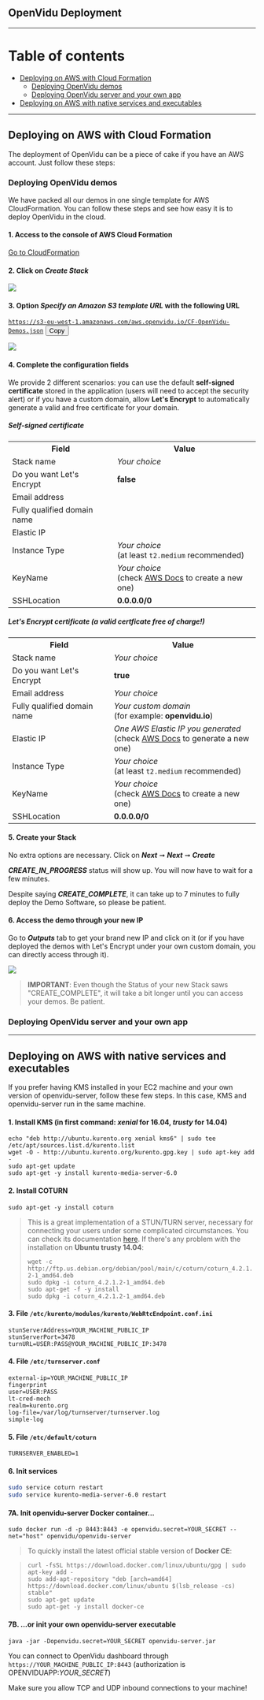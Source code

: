<h2 id="section-title">OpenVidu Deployment</h2>
<hr>

Table of contents
========

- [Deploying on AWS with Cloud Formation](#deploying-on-aws-with-cloud-formation)
    - [Deploying OpenVidu demos](#deploying-openvidu-demos)
    - [Deploying OpenVidu server and your own app](#deploying-openvidu-server-and-your-own-app)
- [Deploying on AWS with native services and executables](#deploying-on-aws-with-native-services-and-executables)

----------

Deploying on AWS with Cloud Formation
------------------
The deployment of OpenVidu can be a piece of cake if you have an AWS account. Just follow these steps:


### Deploying OpenVidu demos

We have packed all our demos in one single template for AWS CloudFormation. You can follow these steps and see how easy it is to deploy OpenVidu in the cloud.

#### 1. Access to the console of AWS Cloud Formation

  <p><a href="https://console.aws.amazon.com/cloudformation" class="btn btn-xs btn-primary" title="Developing OpenVidu" target="_blank">Go to CloudFormation<span class="icon icon-circle-arrow-right"></span></a></p>

#### 2. Click on _Create Stack_

  <p>
    <img class="img-responsive deploy-img" src="/img/docs/deployment/CF_newstack.png">
  </p>

#### 3. Option _Specify an Amazon S3 template URL_ with the following URL

  <code id="code-1">https://s3-eu-west-1.amazonaws.com/aws.openvidu.io/CF-OpenVidu-Demos.json</code>
  <button id="btn-copy-1" class="btn-xs btn-primary btn-copy-code hidden-xs" data-toggle="tooltip" data-placement="button"
                                title="Copy to Clipboard">Copy</button>

  <p>
    <img class="img-responsive deploy-img" src="/img/docs/deployment/CF_url.png">
  </p>

#### 4. Complete the configuration fields

We provide 2 different scenarios: you can use the default **self-signed certificate** stored in the application (users will need to accept the security alert) or if you have a custom domain, allow **Let's Encrypt** to automatically generate a valid and free certificate for your domain.

<div class="row">
  <div class="col col-md-6">
    <h5>Self-signed certificate</h5>
      <table class="deploy-fields-table">
        <tr>
          <th>Field</th>
          <th>Value</th>
        </tr>
        <tr>
          <td>Stack name</td>
          <td><em>Your choice</em></td>
        </tr>
        <tr>
          <td>Do you want Let's Encrypt</td>
          <td><strong>false</strong></td>
        </tr>
        <tr>
          <td>Email address</td>
          <td></td>
        </tr>
        <tr>
          <td>Fully qualified domain name</td>
          <td></td>
        </tr>
        <tr>
          <td>Elastic IP</td>
          <td></td>
        </tr>
        <tr>
          <td>Instance Type</td>
          <td><em>Your choice</em></br>(at least <code>t2.medium</code> recommended)</td>
        </tr>
        <tr>
          <td>KeyName</td>
          <td><em>Your choice</em></br>(check <a href="http://docs.aws.amazon.com/AWSEC2/latest/UserGuide/ec2-key-pairs.html" target="_blank">AWS Docs</a> to create a new one)</td>
        </tr>
        <tr>
          <td>SSHLocation</td>
          <td><strong>0.0.0.0/0</strong></td>
        </tr>
      </table>
  </div>
  <div class="col col-md-6">
    <h5>Let's Encrypt certificate (a valid certficate free of charge!)</h5>
      <table class="deploy-fields-table">
        <tr>
          <th>Field</th>
          <th>Value</th>
        </tr>
        <tr>
          <td>Stack name</td>
          <td><em>Your choice</em></td>
        </tr>
        <tr>
          <td>Do you want Let's Encrypt</td>
          <td><strong>true</strong></td>
        </tr>
        <tr>
          <td>Email address</td>
          <td><em>Your choice</em></td>
        </tr>
        <tr>
          <td>Fully qualified domain name</td>
          <td><em>Your custom domain</em></br>(for example: <strong>openvidu.io</strong>)</td>
        </tr>
        <tr>
          <td>Elastic IP</td>
          <td><em>One AWS Elastic IP you generated</em></br>(check <a href="http://docs.aws.amazon.com/AWSEC2/latest/UserGuide/elastic-ip-addresses-eip.html#using-instance-addressing-eips-allocating" target="_blank">AWS Docs</a> to generate a new one)</td>
        </tr>
        <tr>
          <td>Instance Type</td>
          <td><em>Your choice</em></br>(at least <code>t2.medium</code> recommended)</td>
        </tr>
        <tr>
          <td>KeyName</td>
          <td><em>Your choice</em></br>(check <a href="http://docs.aws.amazon.com/AWSEC2/latest/UserGuide/ec2-key-pairs.html" target="_blank">AWS Docs</a> to create a new one)</td>
        </tr>
        <tr>
          <td>SSHLocation</td>
          <td><strong>0.0.0.0/0</strong></td>
        </tr>
      </table>
  </div>
</div>

#### 5. Create your Stack

No extra options are necessary. Click on  **_Next_** ➞ **_Next_** ➞ **_Create_**

**_CREATE_IN_PROGRESS_** status will show up. You will now have to wait for a few minutes.

Despite saying **_CREATE_COMPLETE_**, it can take up to 7 minutes to fully deploy the Demo Software, so please be patient.

#### 6. Access the demo through your new IP

Go to **_Outputs_** tab to get your brand new IP and click on it (or if you have deployed the demos with Let's Encrypt under your own custom domain, you can directly access through it).

  <p>
    <img class="img-responsive deploy-img" src="/img/docs/deployment/CF_output.png">
  </p>

  > **IMPORTANT**: Even though the Status of your new Stack saws "CREATE_COMPLETE", 
  > it will take a bit longer until you can access your demos. Be patient.

### Deploying OpenVidu server and your own app



---

Deploying on AWS with native services and executables
------------------
If you prefer having KMS installed in your EC2 machine and your own version of openvidu-server, follow these few steps. In this case, KMS and openvidu-server run in the same machine.

#### 1. Install KMS (in first command: ***xenial*** for 16.04, ***trusty*** for 14.04)
```console
echo "deb http://ubuntu.kurento.org xenial kms6" | sudo tee /etc/apt/sources.list.d/kurento.list
wget -O - http://ubuntu.kurento.org/kurento.gpg.key | sudo apt-key add -
sudo apt-get update
sudo apt-get -y install kurento-media-server-6.0
```

#### 2. Install COTURN
```console
sudo apt-get -y install coturn
```
> This is a great implementation of a STUN/TURN server, necessary for connecting your users under some complicated circumstances. You can check its documentation [here](https://github.com/coturn/coturn).
> If there's any problem with the installation on **Ubuntu trusty 14.04**:
>
> `wget -c http://ftp.us.debian.org/debian/pool/main/c/coturn/coturn_4.2.1.2-1_amd64.deb`</br>
> `sudo dpkg -i coturn_4.2.1.2-1_amd64.deb`</br>
> `sudo apt-get -f -y install`</br>
> `sudo dpkg -i coturn_4.2.1.2-1_amd64.deb`</br>

#### 3. File `/etc/kurento/modules/kurento/WebRtcEndpoint.conf.ini`
```console
stunServerAddress=YOUR_MACHINE_PUBLIC_IP
stunServerPort=3478
turnURL=USER:PASS@YOUR_MACHINE_PUBLIC_IP:3478
```

#### 4. File `/etc/turnserver.conf`
```console
external-ip=YOUR_MACHINE_PUBLIC_IP
fingerprint
user=USER:PASS
lt-cred-mech
realm=kurento.org
log-file=/var/log/turnserver/turnserver.log
simple-log
```

#### 5. File `/etc/default/coturn`
```
TURNSERVER_ENABLED=1
```

#### 6. Init services
```bash
sudo service coturn restart
sudo service kurento-media-server-6.0 restart
```

#### 7A. Init openvidu-server Docker container...
```console
sudo docker run -d -p 8443:8443 -e openvidu.secret=YOUR_SECRET --net="host" openvidu/openvidu-server
```

> To quickly install the latest official stable version of **Docker CE**:

> 
> `curl -fsSL https://download.docker.com/linux/ubuntu/gpg | sudo apt-key add -`</br>
> `sudo add-apt-repository "deb [arch=amd64] https://download.docker.com/linux/ubuntu $(lsb_release -cs) stable"`</br>
> `sudo apt-get update`</br>
> `sudo apt-get -y install docker-ce`</br>
>

#### 7B. ...or init your own openvidu-server executable
```console
java -jar -Dopenvidu.secret=YOUR_SECRET openvidu-server.jar
```

You can connect to OpenVidu dashboard through `https://YOUR_MACHINE_PUBLIC_IP:8443` (authorization is OPENVIDUAPP:_YOUR_SECRET_)

Make sure you allow TCP and UDP inbound connections to your machine!

<script src="/js/copy-btn.js"></script>